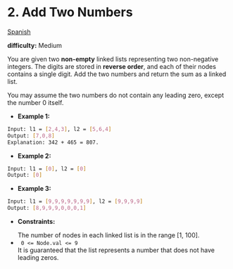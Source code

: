
# 2. Add Two Numbers

 [Spanish](https://github.com/Mayquios/Logica-de-Programacion/blob/master/1%20-%20LEETCODE/05%20-%20ALL%20TOPICS/Problemas%20I/E0002-Add_Two_Numbers/Problema0000es.md)

**difficulty:** Medium

You are given two **non-empty** linked lists representing two non-negative integers. The digits are stored in **reverse order**, and each of their nodes contains a single digit. Add the two numbers and return the sum as a linked list.

You may assume the two numbers do not contain any leading zero, except the number 0 itself.


- **Example 1:**
```bash
Input: l1 = [2,4,3], l2 = [5,6,4]
Output: [7,0,8]
Explanation: 342 + 465 = 807.
```

- **Example 2:**
```bash
Input: l1 = [0], l2 = [0]
Output: [0]
```

- **Example 3:**
```bash
Input: l1 = [9,9,9,9,9,9,9], l2 = [9,9,9,9]
Output: [8,9,9,9,0,0,0,1]
```

- **Constraints:**
<ul>
 The number of nodes in each linked list is in the range [1, 100].
 <li><code> 0 <= Node.val <= 9 </code></li>
 It is guaranteed that the list represents a number that does not have leading zeros.
</ul>

